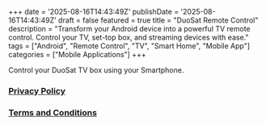 +++
date = '2025-08-16T14:43:49Z'
publishDate = '2025-08-16T14:43:49Z'
draft = false
featured = true
title = "DuoSat Remote Control"
description = "Transform your Android device into a powerful TV remote control. Control your TV, set-top box, and streaming devices with ease."
tags = ["Android", "Remote Control", "TV", "Smart Home", "Mobile App"]
categories = ["Mobile Applications"]
+++

Control your DuoSat TV box using your Smartphone.

### [Privacy Policy](privacy-policy)

### [Terms and Conditions](terms-and-conditions)
